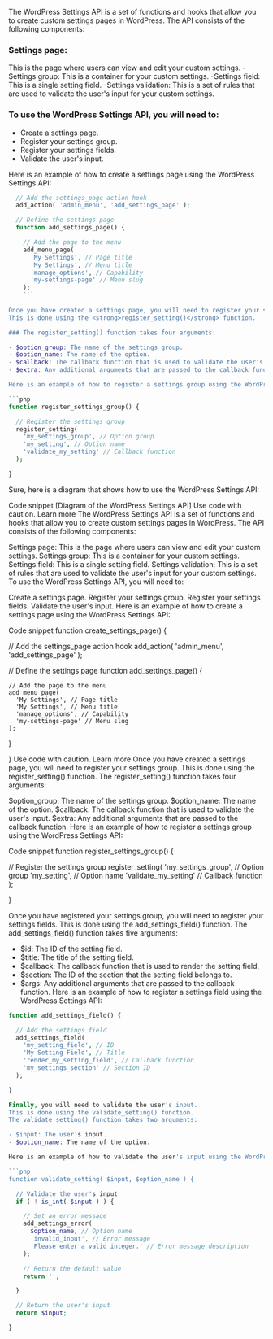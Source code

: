 The WordPress Settings API is a set of functions and hooks that allow you to create custom settings pages in WordPress. 
The API consists of the following components:

### Settings page: 
This is the page where users can view and edit your custom settings.
-Settings group: This is a container for your custom settings.
-Settings field: This is a single setting field.
-Settings validation: This is a set of rules that are used to validate the user's input for your custom settings.

### To use the WordPress Settings API, you will need to:

- Create a settings page.
- Register your settings group.
- Register your settings fields.
- Validate the user's input.

Here is an example of how to create a settings page using the WordPress Settings API:
```php
  // Add the settings_page action hook
  add_action( 'admin_menu', 'add_settings_page' );

  // Define the settings page
  function add_settings_page() {

    // Add the page to the menu
    add_menu_page(
      'My Settings', // Page title
      'My Settings', // Menu title
      'manage_options', // Capability
      'my-settings-page' // Menu slug
    );
    ```
    
Once you have created a settings page, you will need to register your settings group. 
This is done using the <strong>register_setting()</strong> function. 

### The register_setting() function takes four arguments:

- $option_group: The name of the settings group.
- $option_name: The name of the option.
- $callback: The callback function that is used to validate the user's input.
- $extra: Any additional arguments that are passed to the callback function.

Here is an example of how to register a settings group using the WordPress Settings API:

```php
function register_settings_group() {

  // Register the settings group
  register_setting(
    'my_settings_group', // Option group
    'my_setting', // Option name
    'validate_my_setting' // Callback function
  );

}
```


Sure, here is a diagram that shows how to use the WordPress Settings API:

Code snippet
[Diagram of the WordPress Settings API]
Use code with caution. Learn more
The WordPress Settings API is a set of functions and hooks that allow you to create custom settings pages in WordPress. The API consists of the following components:

Settings page: This is the page where users can view and edit your custom settings.
Settings group: This is a container for your custom settings.
Settings field: This is a single setting field.
Settings validation: This is a set of rules that are used to validate the user's input for your custom settings.
To use the WordPress Settings API, you will need to:

Create a settings page.
Register your settings group.
Register your settings fields.
Validate the user's input.
Here is an example of how to create a settings page using the WordPress Settings API:

Code snippet
function create_settings_page() {

  // Add the settings_page action hook
  add_action( 'admin_menu', 'add_settings_page' );

  // Define the settings page
  function add_settings_page() {

    // Add the page to the menu
    add_menu_page(
      'My Settings', // Page title
      'My Settings', // Menu title
      'manage_options', // Capability
      'my-settings-page' // Menu slug
    );

  }

}
Use code with caution. Learn more
Once you have created a settings page, you will need to register your settings group. This is done using the register_setting() function. The register_setting() function takes four arguments:

$option_group: The name of the settings group.
$option_name: The name of the option.
$callback: The callback function that is used to validate the user's input.
$extra: Any additional arguments that are passed to the callback function.
Here is an example of how to register a settings group using the WordPress Settings API:

Code snippet
function register_settings_group() {

  // Register the settings group
  register_setting(
    'my_settings_group', // Option group
    'my_setting', // Option name
    'validate_my_setting' // Callback function
  );

}

Once you have registered your settings group, you will need to register your settings fields. 
This is done using the add_settings_field() function. The add_settings_field() function takes five arguments:

- $id: The ID of the setting field.
- $title: The title of the setting field.
- $callback: The callback function that is used to render the setting field.
- $section: The ID of the section that the setting field belongs to.
- $args: Any additional arguments that are passed to the callback function.
Here is an example of how to register a settings field using the WordPress Settings API:

```php
function add_settings_field() {

  // Add the settings field
  add_settings_field(
    'my_setting_field', // ID
    'My Setting Field', // Title
    'render_my_setting_field', // Callback function
    'my_settings_section' // Section ID
  );

}

Finally, you will need to validate the user's input. 
This is done using the validate_setting() function. 
The validate_setting() function takes two arguments:

- $input: The user's input.
- $option_name: The name of the option.

Here is an example of how to validate the user's input using the WordPress Settings API:

```php
function validate_setting( $input, $option_name ) {

  // Validate the user's input
  if ( ! is_int( $input ) ) {

    // Set an error message
    add_settings_error(
      $option_name, // Option name
      'invalid_input', // Error message
      'Please enter a valid integer.' // Error message description
    );

    // Return the default value
    return '';

  }

  // Return the user's input
  return $input;

}
```

    
